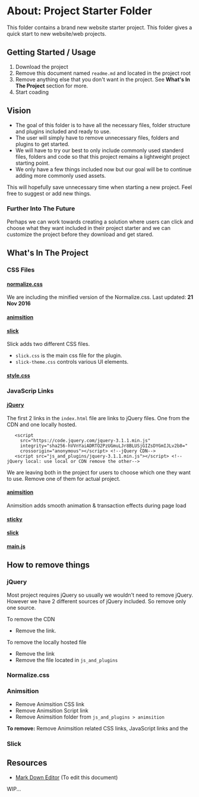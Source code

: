 # About: Project Starter Folder

This folder contains a brand new website starter project. This folder gives a quick start to new website/web projects. 

## Getting Started / Usage

1. Download the project
2. Remove this document named ` readme.md ` and located in the project root
3. Remove anything else that you don't want in the project. See **What's In The Project** section for more.
4. Start coading


## Vision

- The goal of this folder is to have all the necessary files, folder structure and plugins included and ready to use. 
- The user will simply have to remove unnecessary files, folders and plugins to get started. 
- We will have to try our best to only include commonly used standerd files, folders and code so that this project remains a lightweight project starting point. 
- We only have a few things included now but our goal will be to continue adding more commonly used assets. 

This will hopefully save unnecessary time when starting a new project. Feel free to suggest or add new things. 

### Further Into The Future

Perhaps we can work towards creating a solution where users can click and choose what they want included in their project starter and we can customize the project before they download and get stared. 


## What's In The Project


### CSS Files

#### [normalize.css](https://necolas.github.io/normalize.css/)

We are including the minified version of the Normalize.css. 
Last updated: **21 Nov 2016**

#### [animsition](#)
#### [slick](http://kenwheeler.github.io/slick/)

Slick adds two different CSS files. 
- `slick.css` is the main css file for the plugin.
- `slick-theme.css` controls various UI elements.

#### [style.css](#)
 
### JavaScrip Links

#### [jQuery](https://jquery.com/)

The first 2 links in the `index.html` file are links to jQuery files. One from the CDN and one locally hosted. 
 ```
 	<script
	  src="https://code.jquery.com/jquery-3.1.1.min.js"
	  integrity="sha256-hVVnYaiADRTO2PzUGmuLJr8BLUSjGIZsDYGmIJLv2b8="
	  crossorigin="anonymous"></script> <!--jQuery CDN-->
	<script src="js_and_plugins/jquery-3.1.1.min.js"></script> <!--jQuery local: use local or CDN remove the other-->

 ```
 We are leaving both in the project for users to choose which one they want to use. Remove one of them for actual project. 
 
#### [animsition](http://git.blivesta.com/animsition/)
 
Animsition adds smooth animation & transaction effects during page load

#### [sticky](#)
#### [slick](http://kenwheeler.github.io/slick/)


#### [main.js](#)

## How to remove things

### jQuery

Most project requires jQuery so usually we wouldn't need to remove jQuery. However we have 2 different sources of jQuery included. So remove only one source. 

To remove the CDN 
- Remove the link.

To remove the locally hosted file
- Remove the link
- Remove the file located in `js_and_plugins`

### Normalize.css
### Animsition

- Remove Animsition CSS link
- Remove Animsition Script link
- Remove Animsition folder from `js_and_plugins > animsition`


**To remove:** Remove Animsition related CSS links, JavaScript links and the 

### Slick

## Resources
- [Mark Down Editor](https://jbt.github.io/markdown-editor) (To edit this document)

WIP... 
